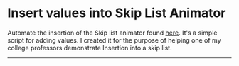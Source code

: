 # Insert values into Skip List Animator

Automate the insertion of the Skip list animator found [here](https://cmps-people.ok.ubc.ca/ylucet/DS/SkipList.html).
It's a simple script for adding values. I created it for the purpose of helping one of my college professors 
demonstrate Insertion into a skip list.

---
